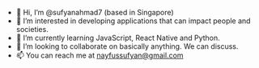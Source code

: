 - 👋 Hi, I’m @sufyanahmad7 (based in Singapore)
- 👀 I’m interested in developing applications that can impact people and societies.
- 🌱 I’m currently learning JavaScript, React Native and Python.
- 💞️ I’m looking to collaborate on basically anything. We can discuss.
- 📫 You can reach me at nayfussufyan@gmail.com

<!---
sufyanahmad7/sufyanahmad7 is a ✨ special ✨ repository because its `README.md` (this file) appears on your GitHub profile.
You can click the Preview link to take a look at your changes.
--->
